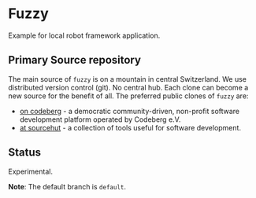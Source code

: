 # Fuzzy

Example for local robot framework application.

## Primary Source repository

The main source of `fuzzy` is on a mountain in central Switzerland.
We use distributed version control (git). No central hub. Each clone can become a new source for the benefit of all.
The preferred public clones of `fuzzy` are:

* [on codeberg](https://codeberg.org/sthagen/fuzzy) - a democratic community-driven, non-profit software development platform operated by Codeberg e.V.
* [at sourcehut](https://git.sr.ht/~sthagen/fuzzy) - a collection of tools useful for software development.

## Status

Experimental.

**Note**: The default branch is `default`.
